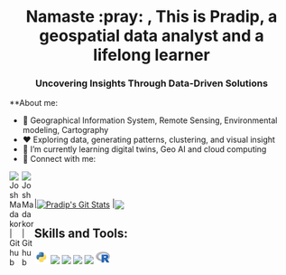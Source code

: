 <h1 align="center"> Namaste :pray: , This is Pradip, a geospatial data analyst and a lifelong learner </h1>
<h3 align="center"> Uncovering Insights Through Data-Driven Solutions</h3>

**About me:
- 💼 Geographical Information System, Remote Sensing, Environmental modeling, Cartography
- ❤️ Exploring data, generating patterns, clustering, and visual insight  
- 🌱 I’m currently learning digital twins, Geo AI and cloud computing   
- 🤳 Connect with me: 
<a href="https://github.com/pradipstha"> 
    <img align="left" alt="JoshMadakor | Github" width="22px" src="https://cdn.jsdelivr.net/npm/simple-icons@v3/icons/github.svg" />
  <a href="https://linkedin.com/in/pradipsthas"> 
    <img align="left" alt="JoshMadakor | Github" width="22px" src="https://cdn.jsdelivr.net/npm/simple-icons@v3/icons/linkedin.svg" />
</br>
  </br>

|<a href="https://github.com/pradipstha/github-readme-stats"><img align="center" src="https://github-readme-stats.vercel.app/api?username=pradipstha&show_icons=true&include_all_commits=true&theme=buefy&hide_border=true" alt="Pradip's Git Stats" /></a> 
|<a href="https://github.com/pradipstha/github-readme-stats"><img align="center" src="https://github-readme-stats.vercel.app/api/top-langs/?username=pradipstha&layout=compact&theme=buefy&hide_border=true" /></a> 

## Skills and Tools:
<code><img height="25" alt="javascript" src="https://raw.githubusercontent.com/github/explore/80688e429a7d4ef2fca1e82350fe8e3517d3494d/topics/python/python.png"></code>
![](https://img.shields.io/badge/MachineLearning-Supervised-informational?style=flat&logoColor=white&color=2CD4A7)
![](https://img.shields.io/badge/MachineLearning-Unsupervised-informational?style=flat&logoColor=white&color=2CD4A7)
![](https://img.shields.io/badge/DataViz-Plotly-informational?style=flat&logo=plotly&logoColor=white&color=2CD4A7)
![](https://img.shields.io/badge/DataViz-Seaborn-informational?style=flat&logoColor=white&color=2CD4A7)
<code><img height="25" alt="typescript" src="https://raw.githubusercontent.com/github/explore/80688e429a7d4ef2fca1e82350fe8e3517d3494d/topics/r/r.png"></code>
